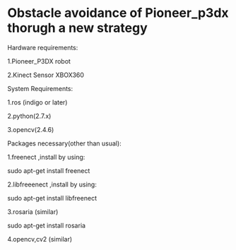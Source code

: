 # Obstacle avoidance of Pioneer_p3dx thorugh a new strategy
Hardware requirements:

1.Pioneer_P3DX robot

2.Kinect Sensor XBOX360

System Requirements:

1.ros (indigo or later)

2.python(2.7.x)

3.opencv(2.4.6)


Packages necessary(other than usual):

1.freenect ,install by using:

sudo apt-get install freenect

2.libfreeenect ,install by using:

sudo apt-get install libfreenect

3.rosaria (similar)

sudo apt-get install rosaria

4.opencv,cv2 (similar)
